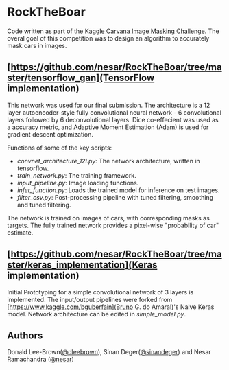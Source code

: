 # RockTheBoar

Code written as part of the [Kaggle Carvana Image Masking Challenge](https://www.kaggle.com/c/carvana-image-masking-challenge). The overal goal of this competition was to design an algorithm to accurately mask cars in images. 

## [https://github.com/nesar/RockTheBoar/tree/master/tensorflow_gan](TensorFlow implementation)

This network was used for our final submission. The architecture is a 12 layer autoencoder-style fully convolutional neural network - 6 convolutional layers followed by 6 deconvolutional layers. Dice co-effecient was used as a accuracy metric, and Adaptive Moment Estimation (Adam) is used for gradient descent optimization. 

Functions of some of the key scripts:

* _convnet_architecture_12l.py_: The network architecture, written in tensorflow. 
* _train_network.py_: The training framework.
* _input_pipeline.py_: Image loading functions. 
* _infer_function.py_: Loads the trained model for inference on test images.
* _filter_csv.py_: Post-processing pipeline with tuned filtering, smoothing and tuned filtering.

The network is trained on images of cars, with corresponding masks as targets. The fully trained network provides a pixel-wise "probability of car" estimate. 

## [https://github.com/nesar/RockTheBoar/tree/master/keras_implementation](Keras implementation)

Initial Prototyping for a simple convolutional network of 3 layers is implemented. The input/output pipelines were forked from [https://www.kaggle.com/bguberfain](Bruno G. do Amaral)'s Naive Keras model. Network architecture can be edited in _simple_model.py_.

## Authors
Donald Lee-Brown([@dleebrown](https://github.com/dleebrown)), Sinan Deger([@sinandeger](https://github.com/sinandeger)) and Nesar Ramachandra ([@nesar](https://github.com/sinandeger))
